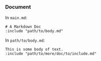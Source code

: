 ### Document

In `main.md`:

    # A Markdown Doc
    :include "path/to/body.md"

In `path/to/body.md`:

    This is some body of text.
    :include "path/to/more/doc/to/include.md"
